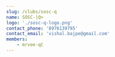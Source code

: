 ```yaml
---
slug: /clubs/sosc-q
name: SOSC-|Q>
logo: './sosc-q-logo.png'
contact_phone: '8976139795'
contact_email: 'vishal.bajpe@gmail.com'
members: 
    - mrvee-qC
---
```

